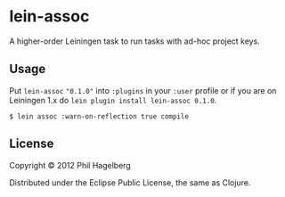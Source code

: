 # lein-assoc

A higher-order Leiningen task to run tasks with ad-hoc project keys.

## Usage

Put `lein-assoc` `"0.1.0"` into `:plugins` in your `:user` profile or
if you are on Leiningen 1.x do `lein plugin install lein-assoc 0.1.0`.

    $ lein assoc :warn-on-reflection true compile

## License

Copyright © 2012 Phil Hagelberg

Distributed under the Eclipse Public License, the same as Clojure.

